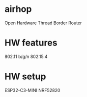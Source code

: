 # airhop
Open Hardware Thread Border Router

# HW features
802.11 b/g/n
802.15.4

# HW setup
ESP32-C3-MINI
NRF52820
